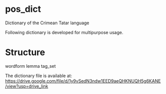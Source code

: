 # pos_dict
Dictionary of the Crimean Tatar language

Following dictionary is developed for multipurpose usage.

# Structure

wordform lemma tag_set

The dictionary file is available at:
https://drive.google.com/file/d/1y9vSedN3ndw1EED9aeQHKNUQH5g6KANE/view?usp=drive_link
